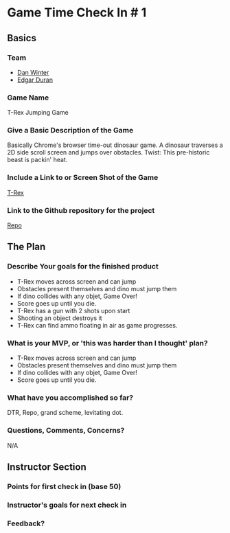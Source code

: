 # Game Time Check In # 1

## Basics

### Team
- [Dan Winter](https://github.com/danjwinter)
- [Edgar Duran](https://github.com/edgarduran)

### Game Name

T-Rex Jumping Game

### Give a Basic Description of the Game

Basically Chrome's browser time-out dinosaur game. A dinosaur traverses
a 2D side scroll screen and jumps over obstacles.
Twist: This pre-historic beast is packin' heat.

### Include a Link to or Screen Shot of the Game

[T-Rex](http://i.imgur.com/it9Huc5.png)

### Link to the Github repository for the project
[Repo](https://github.com/danjwinter/game-time-t-rex)

## The Plan

### Describe Your goals for the finished product

- T-Rex moves across screen and can jump
- Obstacles present themselves and dino must jump them
- If dino collides with any objet, Game Over!
- Score goes up until you die.
- T-Rex has a gun with 2 shots upon start
- Shooting an object destroys it
- T-Rex can find ammo floating in air as game progresses.


### What is your MVP, or 'this was harder than I thought' plan?

- T-Rex moves across screen and can jump
- Obstacles present themselves and dino must jump them
- If dino collides with any objet, Game Over!
- Score goes up until you die.

### What have you accomplished so far?

DTR, Repo, grand scheme, levitating dot.


### Questions, Comments, Concerns?

N/A

## Instructor Section

### Points for first check in (base 50)

### Instructor's goals for next check in

### Feedback?
